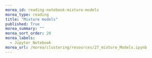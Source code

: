 ```yaml
---
morea_id: reading-notebook-mixture-models
morea_type: reading
title: "Mixture models"
published: True
morea_summary: ""
morea_sort_order: 20
morea_labels: 
  - Jupyter Notebook
morea_url: /morea/clustering/resources/27_mixture_Models.ipynb
---
```

